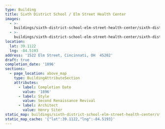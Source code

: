```yaml
---
type: Building
title: Sixth District School / Elm Street Health Center
images:
  - >-
    buildings/sixth-district-school-elm-street-health-center/sixth-district-school-elm-street-health-center-0_ojxi0p
  - >-
    buildings/sixth-district-school-elm-street-health-center/sixth-district-school-elm-street-health-center-1_wlzbxc
location:
  lat: 39.1122
  lng: -84.5193
address: '1522 Elm Street, Cincinnati, OH  45202'
draft: true
completion_date: '1896'
sections:
  - page_location: above_map
    type: BuildingAttributeSection
    attributes:
      - label: Completion Date
        value: '1896'
      - label: Style
        value: Second Renaissance Revival
      - label: Architect
        value: Henry Siter
static_map: buildings/sixth-district-school-elm-street-health-center/static-map_nmxs3w
static_map_cache: '{"lat":39.1122,"lng":-84.5193}'
---
```

